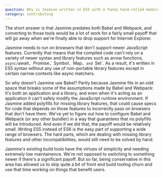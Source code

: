 ```yaml
---
question: Why is Jasmine written in ES5 with a funny hand-rolled module system? Why not use Babel and Webpack?
category: contributing
---
```


The short answer is that Jasmine predates both Babel and Webpack, and converting
to those tools would be a lot of work for a fairly small payoff that will go
away when we're finally able to drop support for Internet Explorer.

Jasmine needs to run on browsers that don't support newer JavaScript features.
Currently that means that the compiled code can't rely on a variety of newer
syntax and library features such as arrow functions, `async/`await`, `Promise`,
`Symbol`, `Map`, and `Set`. As a result, it's written in ES5 syntax without any
use of non-portable library features except in certain narrow contexts like
async matchers.

So why doesn't Jasmine use Babel? Partly because Jasmine fits in an odd space
that breaks some of the assumptions made by Babel and Webpack: It's both an
application and a library, and even when it's acting as an application it
can't safely modify the JavaScript runtime environment. If Jasmine added
polyfills for missing library features, that could cause specs for code that
depends on those features to incorrectly pass on browsers that don't have them.
We've yet to figure out how to configure Babel and Webpack (or any other
bundler) in a way that guarantees that no polyfills will be introduced. And
even if we did that, the payoff would be relatively small. Writing ES5 instead
of ES6 is the easy part of supporting a wide range of browsers. The hard parts,
which are dealing with missing library features and other incompatibilities,
would still need to be solved by hand.

Jasmine's existing build tools have the virtues of simplicity and needing
extremely low maintainence. We're not opposed to switching to something newer
if there's a significant payoff. But so far, being conservative in this area
has allowed us to skip quite a bit of front end build tooling churn and use
that time working on things that benefit users.

